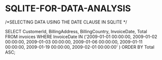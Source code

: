 # SQLITE-FOR-DATA-ANALYSIS
/*SELECTING DATA USING THE DATE CLAUSE IN SQLITE */


SELECT 
	CustomerId,
	BillingAddress,
	BillingCountry,
	InvoiceDate,
	Total
FROM  invoices
WHERE 
	InvoiceDate IN ('2009-01-01 00:00:00, 2009-01-02 00:00:00, 2009-01-03 00:00:00, 2009-01-06 00:00:00, 2009-01-11 00:00:00, 2009-01-19 00:00:00, 2009-02-01 00:00:00' )
ORDER BY Total ASC;
